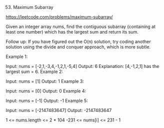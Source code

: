 53. Maximum Subarray

https://leetcode.com/problems/maximum-subarray/

Given an integer array nums, find the contiguous subarray (containing at least one number) which has the largest sum and return its sum.

Follow up: If you have figured out the O(n) solution, try coding another solution using the divide and conquer approach, which is more subtle.

 

Example 1:

Input: nums = [-2,1,-3,4,-1,2,1,-5,4]
Output: 6
Explanation: [4,-1,2,1] has the largest sum = 6.
Example 2:

Input: nums = [1]
Output: 1
Example 3:

Input: nums = [0]
Output: 0
Example 4:

Input: nums = [-1]
Output: -1
Example 5:

Input: nums = [-2147483647]
Output: -2147483647

1 <= nums.length <= 2 * 104
-231 <= nums[i] <= 231 - 1
